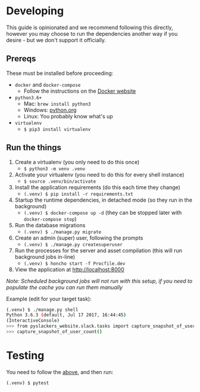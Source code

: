 # Developing

This guide is opinionated and we recommend following this directly, however you may choose to run the dependencies another way if you desire - but we don't support it officially.

## Prereqs

These must be installed before proceeding:

* `docker` and `docker-compose`
    * Follow the instructions on the [Docker website](https://docs.docker.com/compose/install/)
* `python3.6+`
    * Mac: `brew install python3`
    * Windows: [python.org](https://www.python.org/downloads/windows/)
    * Linux: You probably know what's up
* `virtualenv`
    * `$ pip3 install virtualenv`

## Run the things

1. Create a virtualenv (you only need to do this once)
    * `$ python3 -m venv .venv`
2. Activate your virtualenv (you need to do this for every shell instance)
    * `$ source .venv/bin/activate`
3. Install the application requirements (do this each time they change)
    * `(.venv) $ pip install -r requirements.txt`
4. Startup the runtime dependencies, in detached mode (so they run in the background)
    * `(.venv) $ docker-compose up -d` (they can be stopped later with `docker-compose stop`)
5. Run the database migrations
    * `(.venv) $ ./manage.py migrate`
6. Create an admin (super) user, following the prompts
    * `(.venv) $ ./manage.py createsuperuser`
7. Run the processes for the server and asset compilation (this will run background jobs in-line)
    * `(.venv) $ honcho start -f Procfile.dev`
8. View the application at [http://localhost:8000](http://localhost:8000)

_Note: Scheduled background jobs will not run with this setup, if you need to populate the cache you can run them manually_

Example (edit for your target task):

```bash
(.venv) $ ./manage.py shell
Python 3.6.3 (default, Jul 17 2017, 16:44:45)
(InteractiveConsole) 
>>> from pyslackers_website.slack.tasks import capture_snapshot_of_user_count
>>> capture_snapshot_of_user_count()
```

# Testing

You need to follow the [above](#developing), and then run:

```bash
(.venv) $ pytest
```
